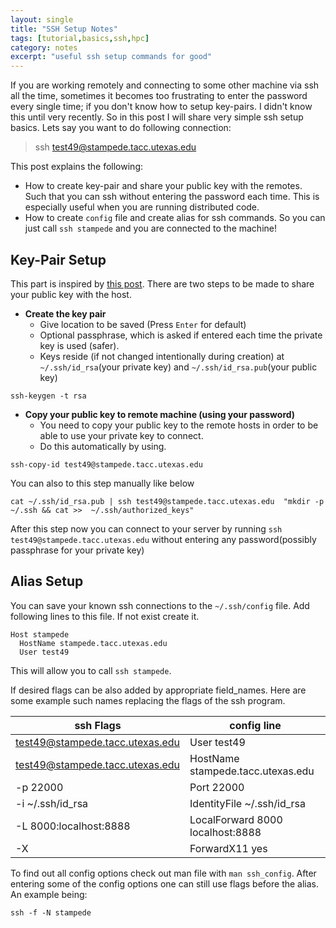 ```yaml
---
layout: single
title: "SSH Setup Notes"
tags: [tutorial,basics,ssh,hpc]
category: notes
excerpt: "useful ssh setup commands for good"
---
```

If you are working remotely and connecting to some other machine via ssh all the time, sometimes it becomes too frustrating to enter the password every single time; if you don't know how to setup key-pairs. I didn't know this until very recently. So in this post I will share very simple ssh setup basics. Lets say you want to do following connection:

> ssh test49@stampede.tacc.utexas.edu 

This post explains the following:
- How to create key-pair and share your public key with the remotes. Such that you can ssh without entering the password each time. This is especially useful when you are running distributed code. 
- How to create `config` file and create alias for ssh commands. So you can just call `ssh stampede` and you are connected to the machine! 


## Key-Pair Setup
This part is inspired by [this post](https://www.digitalocean.com/community/tutorials/how-to-set-up-ssh-keys--2). There are two steps to be made to share your public key with the host. 

- __Create the key pair__
    - Give location to be saved (Press `Enter` for default) 
    - Optional passphrase, which is asked if entered each time the private key is used (safer).
    - Keys reside (if not changed intentionally during creation) at `~/.ssh/id_rsa`(your private key) and `~/.ssh/id_rsa.pub`(your public key)

``` 
ssh-keygen -t rsa
```

- __Copy your public key to remote machine (using your password)__
    - You need to copy your public key to the remote hosts in order to be able to use your private key to connect.
    - Do this automatically by using.
``` 
ssh-copy-id test49@stampede.tacc.utexas.edu 
```
   You can also to this step manually like below
```
cat ~/.ssh/id_rsa.pub | ssh test49@stampede.tacc.utexas.edu  "mkdir -p ~/.ssh && cat >>  ~/.ssh/authorized_keys"
```
   After this step now you can connect to your server by running `ssh test49@stampede.tacc.utexas.edu` without entering any password(possibly passphrase for your private key)

## Alias Setup
You can save your known ssh connections to the `~/.ssh/config` file. Add following lines to this file. If not exist create it. 
```
Host stampede
  HostName stampede.tacc.utexas.edu
  User test49
```
   This will allow you to call `ssh stampede`. 

   If desired flags can be also added by appropriate field_names. Here are some example such names replacing the flags of the ssh program.

| ssh Flags | config line | 
| ---- | ----------------- |
|test49@stampede.tacc.utexas.edu | User test49|
|test49@stampede.tacc.utexas.edu | HostName stampede.tacc.utexas.edu |
| -p 22000 |  Port 22000 | 
| -i ~/.ssh/id_rsa | IdentityFile ~/.ssh/id_rsa |
| -L 8000:localhost:8888 |  LocalForward 8000 localhost:8888 |
| -X | ForwardX11 yes |

To find out all config options check out man file with `man ssh_config`. After entering some of the config options one can still use flags before the alias. An example being:

    ssh -f -N stampede
